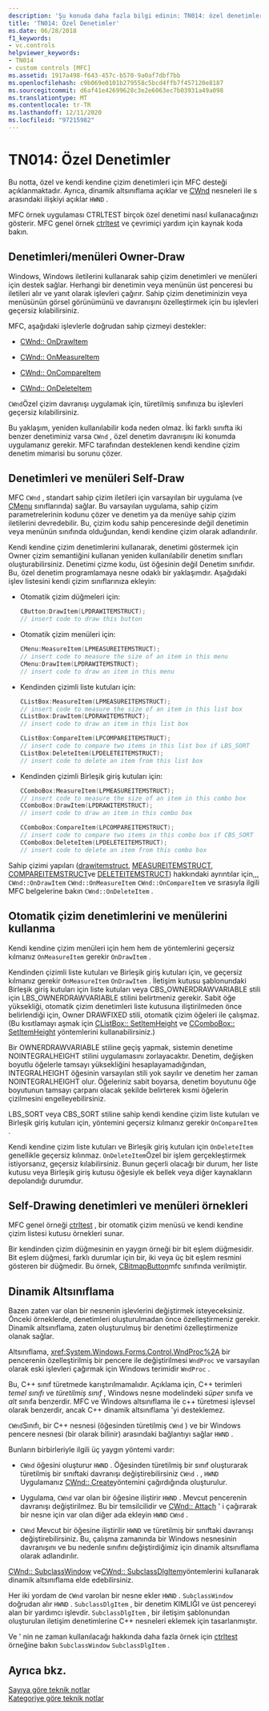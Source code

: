 ```yaml
---
description: 'Şu konuda daha fazla bilgi edinin: TN014: özel denetimler'
title: 'TN014: Özel Denetimler'
ms.date: 06/28/2018
f1_keywords:
- vc.controls
helpviewer_keywords:
- TN014
- custom controls [MFC]
ms.assetid: 1917a498-f643-457c-b570-9a0af7dbf7bb
ms.openlocfilehash: c9b069e0101b279558c5bcd4ffb7f457120e8187
ms.sourcegitcommit: d6af41e42699628c3e2e6063ec7b03931a49a098
ms.translationtype: MT
ms.contentlocale: tr-TR
ms.lasthandoff: 12/11/2020
ms.locfileid: "97215982"
---
```

# <a name="tn014-custom-controls"></a>TN014: Özel Denetimler

Bu notta, özel ve kendi kendine çizim denetimleri için MFC desteği açıklanmaktadır. Ayrıca, dinamik altsınıflama açıklar ve [CWnd](../mfc/reference/cwnd-class.md) nesneleri ile s arasındaki ilişkiyi açıklar `HWND` .

MFC örnek uygulaması CTRLTEST birçok özel denetimi nasıl kullanacağınızı gösterir. MFC genel örnek [ctrltest](../overview/visual-cpp-samples.md) ve çevrimiçi yardım için kaynak koda bakın.

## <a name="owner-draw-controlsmenus"></a>Denetimleri/menüleri Owner-Draw

Windows, Windows iletilerini kullanarak sahip çizim denetimleri ve menüleri için destek sağlar. Herhangi bir denetimin veya menünün üst penceresi bu iletileri alır ve yanıt olarak işlevleri çağırır. Sahip çizim denetiminizin veya menüsünün görsel görünümünü ve davranışını özelleştirmek için bu işlevleri geçersiz kılabilirsiniz.

MFC, aşağıdaki işlevlerle doğrudan sahip çizmeyi destekler:

- [CWnd:: OnDrawItem](../mfc/reference/cwnd-class.md#ondrawitem)

- [CWnd:: OnMeasureItem](../mfc/reference/cwnd-class.md#onmeasureitem)

- [CWnd:: OnCompareItem](../mfc/reference/cwnd-class.md#oncompareitem)

- [CWnd:: OnDeleteItem](../mfc/reference/cwnd-class.md#ondeleteitem)

`CWnd`Özel çizim davranışı uygulamak için, türetilmiş sınıfınıza bu işlevleri geçersiz kılabilirsiniz.

Bu yaklaşım, yeniden kullanılabilir koda neden olmaz. İki farklı sınıfta iki benzer denetiminiz varsa `CWnd` , özel denetim davranışını iki konumda uygulamanız gerekir. MFC tarafından desteklenen kendi kendine çizim denetim mimarisi bu sorunu çözer.

## <a name="self-draw-controls-and-menus"></a>Denetimleri ve menüleri Self-Draw

MFC `CWnd` , standart sahip çizim iletileri için varsayılan bir uygulama (ve [CMenu](../mfc/reference/cmenu-class.md) sınıflarında) sağlar. Bu varsayılan uygulama, sahip çizim parametrelerinin kodunu çözer ve denetim ya da menüye sahip çizim iletilerini devredebilir. Bu, çizim kodu sahip penceresinde değil denetimin veya menünün sınıfında olduğundan, kendi kendine çizim olarak adlandırılır.

Kendi kendine çizim denetimlerini kullanarak, denetimi göstermek için Owner çizim semantiğini kullanan yeniden kullanılabilir denetim sınıfları oluşturabilirsiniz. Denetimi çizme kodu, üst öğesinin değil Denetim sınıfıdır. Bu, özel denetim programlamaya nesne odaklı bir yaklaşımdır. Aşağıdaki işlev listesini kendi çizim sınıflarınıza ekleyin:

- Otomatik çizim düğmeleri için:

    ```cpp
    CButton:DrawItem(LPDRAWITEMSTRUCT);
    // insert code to draw this button
    ```

- Otomatik çizim menüleri için:

    ```cpp
    CMenu:MeasureItem(LPMEASUREITEMSTRUCT);
    // insert code to measure the size of an item in this menu
    CMenu:DrawItem(LPDRAWITEMSTRUCT);
    // insert code to draw an item in this menu
    ```

- Kendinden çizimli liste kutuları için:

    ```cpp
    CListBox:MeasureItem(LPMEASUREITEMSTRUCT);
    // insert code to measure the size of an item in this list box
    CListBox:DrawItem(LPDRAWITEMSTRUCT);
    // insert code to draw an item in this list box

    CListBox:CompareItem(LPCOMPAREITEMSTRUCT);
    // insert code to compare two items in this list box if LBS_SORT
    CListBox:DeleteItem(LPDELETEITEMSTRUCT);
    // insert code to delete an item from this list box
    ```

- Kendinden çizimli Birleşik giriş kutuları için:

    ```cpp
    CComboBox:MeasureItem(LPMEASUREITEMSTRUCT);
    // insert code to measure the size of an item in this combo box
    CComboBox:DrawItem(LPDRAWITEMSTRUCT);
    // insert code to draw an item in this combo box

    CComboBox:CompareItem(LPCOMPAREITEMSTRUCT);
    // insert code to compare two items in this combo box if CBS_SORT
    CComboBox:DeleteItem(LPDELETEITEMSTRUCT);
    // insert code to delete an item from this combo box
    ```

Sahip çizimi yapıları ([drawitemstruct](/windows/win32/api/winuser/ns-winuser-drawitemstruct), [MEASUREITEMSTRUCT](/windows/win32/api/winuser/ns-winuser-measureitemstruct), [COMPAREITEMSTRUCT](/windows/win32/api/winuser/ns-winuser-compareitemstruct)ve [DELETEITEMSTRUCT](/windows/win32/api/winuser/ns-winuser-deleteitemstruct)) hakkındaki ayrıntılar için,,, `CWnd::OnDrawItem` `CWnd::OnMeasureItem` `CWnd::OnCompareItem` ve sırasıyla ilgili MFC belgelerine bakın `CWnd::OnDeleteItem` .

## <a name="using-self-draw-controls-and-menus"></a>Otomatik çizim denetimlerini ve menülerini kullanma

Kendi kendine çizim menüleri için hem hem de yöntemlerini geçersiz kılmanız `OnMeasureItem` gerekir `OnDrawItem` .

Kendinden çizimli liste kutuları ve Birleşik giriş kutuları için, ve geçersiz kılmanız gerekir `OnMeasureItem` `OnDrawItem` . İletişim kutusu şablonundaki Birleşik giriş kutuları için liste kutuları veya CBS_OWNERDRAWVARIABLE stili için LBS_OWNERDRAWVARIABLE stilini belirtmeniz gerekir. Sabit öğe yüksekliği, otomatik çizim denetimleri liste kutusuna iliştirilmeden önce belirlendiği için, Owner DRAWFIXED stili, otomatik çizim öğeleri ile çalışmaz. (Bu kısıtlamayı aşmak için [CListBox:: SetItemHeight](../mfc/reference/clistbox-class.md#setitemheight) ve [CComboBox:: SetItemHeight](../mfc/reference/ccombobox-class.md#setitemheight) yöntemlerini kullanabilirsiniz.)

Bir OWNERDRAWVARIABLE stiline geçiş yapmak, sistemin denetime NOINTEGRALHEIGHT stilini uygulamasını zorlayacaktır. Denetim, değişken boyutlu öğelerle tamsayı yüksekliğini hesaplayamadığından, INTEGRALHEIGHT öğesinin varsayılan stili yok sayılır ve denetim her zaman NOINTEGRALHEIGHT olur. Öğeleriniz sabit boyarsa, denetim boyutunu öğe boyutunun tamsayı çarpanı olacak şekilde belirterek kısmi öğelerin çizilmesini engelleyebilirsiniz.

LBS_SORT veya CBS_SORT stiline sahip kendi kendine çizim liste kutuları ve Birleşik giriş kutuları için, yöntemini geçersiz kılmanız gerekir `OnCompareItem` .

Kendi kendine çizim liste kutuları ve Birleşik giriş kutuları için `OnDeleteItem` genellikle geçersiz kılınmaz. `OnDeleteItem`Özel bir işlem gerçekleştirmek istiyorsanız, geçersiz kılabilirsiniz. Bunun geçerli olacağı bir durum, her liste kutusu veya Birleşik giriş kutusu öğesiyle ek bellek veya diğer kaynakların depolandığı durumdur.

## <a name="examples-of-self-drawing-controls-and-menus"></a>Self-Drawing denetimleri ve menüleri örnekleri

MFC genel örneği [ctrltest](../overview/visual-cpp-samples.md) , bir otomatik çizim menüsü ve kendi kendine çizim listesi kutusu örnekleri sunar.

Bir kendinden çizim düğmesinin en yaygın örneği bir bit eşlem düğmesidir. Bit eşlem düğmesi, farklı durumlar için bir, iki veya üç bit eşlem resmini gösteren bir düğmedir. Bu örnek, [CBitmapButton](../mfc/reference/cbitmapbutton-class.md)mfc sınıfında verilmiştir.

## <a name="dynamic-subclassing"></a>Dinamik Altsınıflama

Bazen zaten var olan bir nesnenin işlevlerini değiştirmek isteyeceksiniz. Önceki örneklerde, denetimleri oluşturulmadan önce özelleştirmeniz gerekir. Dinamik altsınıflama, zaten oluşturulmuş bir denetimi özelleştirmenize olanak sağlar.

Altsınıflama, <xref:System.Windows.Forms.Control.WndProc%2A> bir pencerenin özelleştirilmiş bir pencere ile değiştirilmesi `WndProc` ve varsayılan olarak eski işlevleri çağırmak için Windows terimidir `WndProc` .

Bu, C++ sınıf türetmede karıştırılmamalıdır. Açıklama için, C++ terimleri *temel sınıfı* ve *türetilmiş sınıf* , Windows nesne modelindeki *süper* sınıfa ve *alt* sınıfa benzerdir. MFC ve Windows altsınıflama ile c++ türetmesi işlevsel olarak benzerdir, ancak C++ dinamik altsınıflama 'yi desteklemez.

`CWnd`Sınıfı, bir C++ nesnesi (öğesinden türetilmiş `CWnd` ) ve bir Windows pencere nesnesi (bir olarak bilinir) arasındaki bağlantıyı sağlar `HWND` .

Bunların birbirleriyle ilgili üç yaygın yöntemi vardır:

- `CWnd` öğesini oluşturur `HWND` . Öğesinden türetilmiş bir sınıf oluşturarak türetilmiş bir sınıftaki davranışı değiştirebilirsiniz `CWnd` . , `HWND` Uygulamanız [CWnd:: Create](../mfc/reference/cwnd-class.md#create)yöntemini çağırdığında oluşturulur.

- Uygulama, `CWnd` var olan bir öğesine iliştirir `HWND` . Mevcut pencerenin davranışı değiştirilmez. Bu bir temsilcilidir ve [CWnd:: Attach](../mfc/reference/cwnd-class.md#attach) ' i çağırarak bir nesne için var olan diğer ada ekleyin `HWND` `CWnd` .

- `CWnd` Mevcut bir öğesine iliştirilir `HWND` ve türetilmiş bir sınıftaki davranışı değiştirebilirsiniz. Bu, çalışma zamanında bir Windows nesnesinin davranışını ve bu nedenle sınıfını değiştirdiğimiz için dinamik altsınıflama olarak adlandırılır.

[CWnd:: SubclassWindow](../mfc/reference/cwnd-class.md#subclasswindow) ve[CWnd:: SubclassDlgItem](../mfc/reference/cwnd-class.md#subclassdlgitem)yöntemlerini kullanarak dinamik altsınıflama elde edebilirsiniz.

Her iki yordam de `CWnd` varolan bir nesne ekler `HWND` . `SubclassWindow` doğrudan alır `HWND` . `SubclassDlgItem` , bir denetim KIMLIĞI ve üst pencereyi alan bir yardımcı işlevdir. `SubclassDlgItem` , bir iletişim şablonundan oluşturulan iletişim denetimlerine C++ nesneleri eklemek için tasarlanmıştır.

Ve ' nin ne zaman kullanılacağı hakkında daha fazla örnek için [ctrltest](../overview/visual-cpp-samples.md) örneğine bakın `SubclassWindow` `SubclassDlgItem` .

## <a name="see-also"></a>Ayrıca bkz.

[Sayıya göre teknik notlar](../mfc/technical-notes-by-number.md)<br/>
[Kategoriye göre teknik notlar](../mfc/technical-notes-by-category.md)
